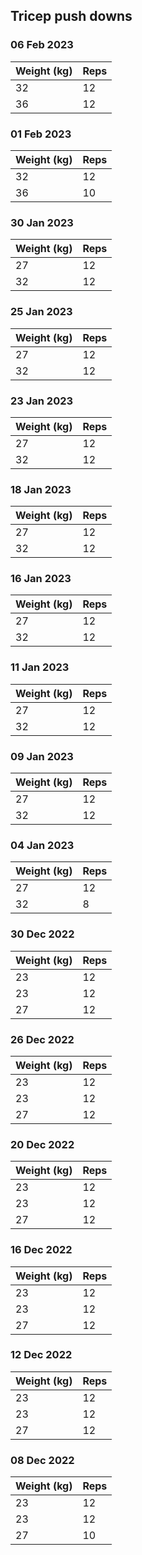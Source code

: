 ## Tricep push downs

### 06 Feb 2023

| Weight (kg) | Reps |
| ----------- | ---- |
| 32 | 12 |
| 36 | 12 |

### 01 Feb 2023

| Weight (kg) | Reps |
| ----------- | ---- |
| 32 | 12 |
| 36 | 10 |

### 30 Jan 2023

| Weight (kg) | Reps |
| ----------- | ---- |
| 27 | 12 |
| 32 | 12 |

### 25 Jan 2023

| Weight (kg) | Reps |
| ----------- | ---- |
| 27 | 12 |
| 32 | 12 |

### 23 Jan 2023

| Weight (kg) | Reps |
| ----------- | ---- |
| 27 | 12 |
| 32 | 12 |

### 18 Jan 2023

| Weight (kg) | Reps |
| ----------- | ---- |
| 27 | 12 |
| 32 | 12 |

### 16 Jan 2023

| Weight (kg) | Reps |
| ----------- | ---- |
| 27 | 12 |
| 32 | 12 |

### 11 Jan 2023

| Weight (kg) | Reps |
| ----------- | ---- |
| 27 | 12 |
| 32 | 12 |

### 09 Jan 2023

| Weight (kg) | Reps |
| ----------- | ---- |
| 27 | 12 |
| 32 | 12 |

### 04 Jan 2023

| Weight (kg) | Reps |
| ----------- | ---- |
| 27 | 12 |
| 32 | 8 |

### 30 Dec 2022

| Weight (kg) | Reps |
| ----------- | ---- |
| 23 | 12 |
| 23 | 12 |
| 27 | 12 |

### 26 Dec 2022

| Weight (kg) | Reps |
| ----------- | ---- |
| 23 | 12 |
| 23 | 12 |
| 27 | 12 |

### 20 Dec 2022

| Weight (kg) | Reps |
| ----------- | ---- |
| 23 | 12 |
| 23 | 12 |
| 27 | 12 |

### 16 Dec 2022

| Weight (kg) | Reps |
| ----------- | ---- |
| 23 | 12 |
| 23 | 12 |
| 27 | 12 |

### 12 Dec 2022

| Weight (kg) | Reps |
| ----------- | ---- |
| 23 | 12 |
| 23 | 12 |
| 27 | 12 |

### 08 Dec 2022

| Weight (kg) | Reps |
| ----------- | ---- |
| 23 | 12 |
| 23 | 12 |
| 27 | 10 |